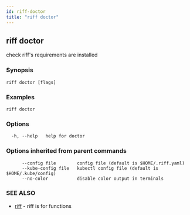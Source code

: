 ```yaml
---
id: riff-doctor
title: "riff doctor"
---
```

## riff doctor

check riff's requirements are installed

### Synopsis

<todo>

```
riff doctor [flags]
```

### Examples

```
riff doctor
```

### Options

```
  -h, --help   help for doctor
```

### Options inherited from parent commands

```
      --config file        config file (default is $HOME/.riff.yaml)
      --kube-config file   kubectl config file (default is $HOME/.kube/config)
      --no-color           disable color output in terminals
```

### SEE ALSO

* [riff](riff.md)	 - riff is for functions

